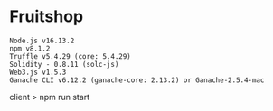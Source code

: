 # Fruitshop
```
Node.js v16.13.2 
npm v8.1.2 
Truffle v5.4.29 (core: 5.4.29)
Solidity - 0.8.11 (solc-js)
Web3.js v1.5.3
Ganache CLI v6.12.2 (ganache-core: 2.13.2) or Ganache-2.5.4-mac
```

client > npm run start